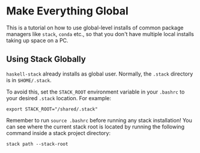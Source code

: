 # Make Everything Global

This is a tutorial on how to use global-level installs of common package managers like `stack`, `conda` etc., so that you don't have multiple local installs taking up space on a PC.

## Using Stack Globally

`haskell-stack` already installs as global user. Normally, the `.stack` directory is in `$HOME/.stack`. 

To avoid this, set the `STACK_ROOT` environment variable in your `.bashrc` to your desired `.stack` location. For example:

```
export STACK_ROOT="/shared/.stack"
```

Remember to run `source .bashrc` before running any stack installation! You can see where the current stack root is located by running the following command inside a stack project directory:

```
stack path --stack-root
```
